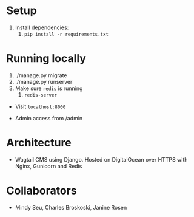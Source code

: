 # Setup

1. Install dependencies:
    1. `pip install -r requirements.txt`

# Running locally
1. ./manage.py migrate
2. ./manage.py runserver
3. Make sure `redis` is running
	1. `redis-server`

- Visit `localhost:8000`

- Admin access from /admin

# Architecture

- Wagtail CMS using Django. Hosted on DigitalOcean over HTTPS with Nginx, Gunicorn and Redis

# Collaborators
- Mindy Seu, Charles Broskoski, Janine Rosen